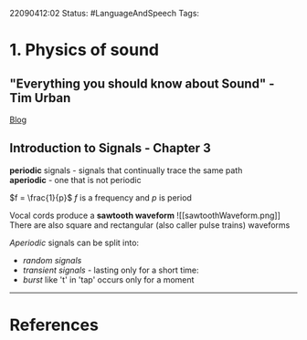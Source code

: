 22090412:02
Status:  #LanguageAndSpeech
Tags: 

# 1. Physics of sound
## "Everything you should know about Sound" - Tim Urban
[Blog](https://waitbutwhy.com/2016/03/sound.html)

## Introduction to Signals - Chapter 3
**periodic** signals - signals that continually trace the same path  
**aperiodic** - one that is not periodic

$f = \frac{1}{p}$ $f$ is a frequency and $p$ is period

Vocal cords produce a **sawtooth waveform**
![[sawtoothWaveform.png]]
There are also square and rectangular (also caller pulse trains) waveforms

*Aperiodic* signals can be split into:
- *random signals*
- *transient signals* - lasting only for a short time:
- *burst* like 't' in 'tap' occurs only for a moment

---
# References